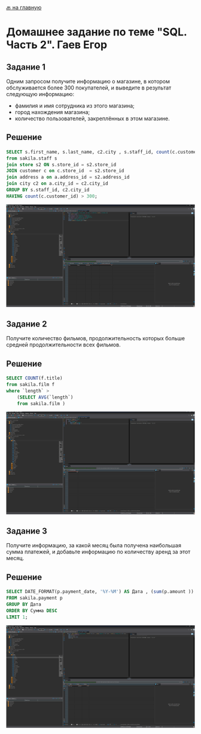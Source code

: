 [🔙 на главную](https://github.com/YeezyWhy/netology-homework/tree/main)

# Домашнее задание по теме "SQL. Часть 2". Гаев Егор

## Задание 1

Одним запросом получите информацию о магазине, в котором обслуживается более 300 покупателей, и выведите в результат следующую информацию: 
- фамилия и имя сотрудника из этого магазина;
- город нахождения магазина;
- количество пользователей, закреплённых в этом магазине.

## Решение

```sql
SELECT s.first_name, s.last_name, c2.city , s.staff_id, count(c.customer_id)
from sakila.staff s 
join store s2 ON s.store_id = s2.store_id 
JOIN customer c on c.store_id  = s2.store_id 
join address a on a.address_id = s2.address_id 
join city c2 on a.city_id = c2.city_id 
GROUP BY s.staff_id, c2.city_id 
HAVING count(c.customer_id) > 300;
```

![alt text](/img/img1.png)

## Задание 2

Получите количество фильмов, продолжительность которых больше средней продолжительности всех фильмов.

## Решение

```sql
SELECT COUNT(f.title)
from sakila.film f 
where `length` > 
	(SELECT AVG(`length`)
	from sakila.film )
```

![alt text](/img/img2.png)

## Задание 3

Получите информацию, за какой месяц была получена наибольшая сумма платежей, и добавьте информацию по количеству аренд за этот месяц.

## Решение

```sql
SELECT DATE_FORMAT(p.payment_date, '%Y-%M') AS Дата , (sum(p.amount )) AS Сумма , count((p.rental_id )) AS Аренд
FROM sakila.payment p 
GROUP BY Дата
ORDER BY Сумма DESC
LIMIT 1;
```

![alt text](/img/img3.png)

